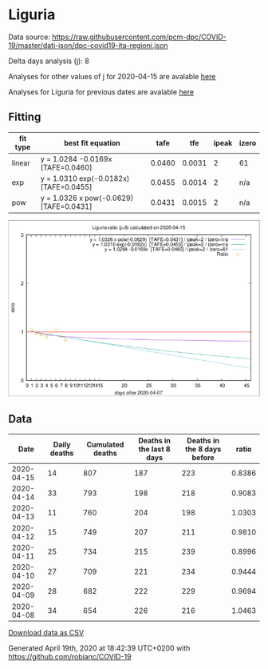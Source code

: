 # Liguria

Data source: https://raw.githubusercontent.com/pcm-dpc/COVID-19/master/dati-json/dpc-covid19-ita-regioni.json

Delta days analysis (j): 8

Analyses for other values of j for 2020-04-15 are avalable [here](../2020-04-15/README.md)

Analyses for Liguria for previous dates are avalable [here](../README.md)

## Fitting 
|fit type|best fit equation|tafe|tfe|ipeak|izero|
|-------|-----|--------|------|---|---|
|linear|y = 1.0284 -0.0169x  [TAFE=0.0460]|0.0460|0.0031|2|61|
|exp|y = 1.0310 exp(-0.0182x)  [TAFE=0.0455]|0.0455|0.0014|2|n/a|
|pow|y = 1.0326 x pow(-0.0629)  [TAFE=0.0431]|0.0431|0.0015|2|n/a|

![Plot](COVID-19_liguria_j8_2020-04-15.png)

## Data
|Date|Daily deaths|Cumulated deaths|Deaths in the last 8 days|Deaths in the 8 days before|ratio|
|----|----------|-----------|-------|--------------------|-----|
|2020-04-15|14|807|187|223|0.8386|
|2020-04-14|33|793|198|218|0.9083|
|2020-04-13|11|760|204|198|1.0303|
|2020-04-12|15|749|207|211|0.9810|
|2020-04-11|25|734|215|239|0.8996|
|2020-04-10|27|709|221|234|0.9444|
|2020-04-09|28|682|222|229|0.9694|
|2020-04-08|34|654|226|216|1.0463|

[Download data as CSV](COVID-19_liguria_j8_2020-04-15.csv)

Generated April 19th, 2020 at 18:42:39 UTC+0200 with https://github.com/robianc/COVID-19
